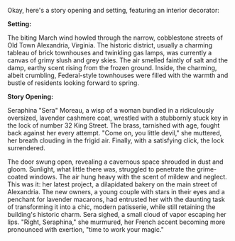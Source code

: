 Okay, here's a story opening and setting, featuring an interior decorator:

**Setting:**

The biting March wind howled through the narrow, cobblestone streets of Old Town Alexandria, Virginia. The historic district, usually a charming tableau of brick townhouses and twinkling gas lamps, was currently a canvas of grimy slush and grey skies. The air smelled faintly of salt and the damp, earthy scent rising from the frozen ground.  Inside, the charming, albeit crumbling, Federal-style townhouses were filled with the warmth and bustle of residents looking forward to spring. 

**Story Opening:**

Seraphina "Sera" Moreau, a wisp of a woman bundled in a ridiculously oversized, lavender cashmere coat, wrestled with a stubbornly stuck key in the lock of number 32 King Street. The brass, tarnished with age, fought back against her every attempt.  "Come on, you little devil," she muttered, her breath clouding in the frigid air. Finally, with a satisfying click, the lock surrendered.

The door swung open, revealing a cavernous space shrouded in dust and gloom. Sunlight, what little there was, struggled to penetrate the grime-coated windows. The air hung heavy with the scent of mildew and neglect.  This was it: her latest project, a dilapidated bakery on the main street of Alexandria. The new owners, a young couple with stars in their eyes and a penchant for lavender macarons, had entrusted her with the daunting task of transforming it into a chic, modern patisserie, while still retaining the building's historic charm. Sera sighed, a small cloud of vapor escaping her lips.  "Right, Seraphina," she murmured, her French accent becoming more pronounced with exertion, "time to work your magic."
